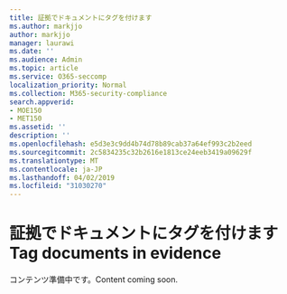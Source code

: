 ```yaml
---
title: 証拠でドキュメントにタグを付けます
ms.author: markjjo
author: markjjo
manager: laurawi
ms.date: ''
ms.audience: Admin
ms.topic: article
ms.service: O365-seccomp
localization_priority: Normal
ms.collection: M365-security-compliance
search.appverid:
- MOE150
- MET150
ms.assetid: ''
description: ''
ms.openlocfilehash: e5d3e3c9dd4b74d78b89cab37a64ef993c2b2eed
ms.sourcegitcommit: 2c5834235c32b2616e1813ce24eeb3419a09629f
ms.translationtype: MT
ms.contentlocale: ja-JP
ms.lasthandoff: 04/02/2019
ms.locfileid: "31030270"
---
```

# <a name="tag-documents-in-evidence"></a><span data-ttu-id="1f731-102">証拠でドキュメントにタグを付けます</span><span class="sxs-lookup"><span data-stu-id="1f731-102">Tag documents in evidence</span></span>

<span data-ttu-id="1f731-103">コンテンツ準備中です。</span><span class="sxs-lookup"><span data-stu-id="1f731-103">Content coming soon.</span></span>